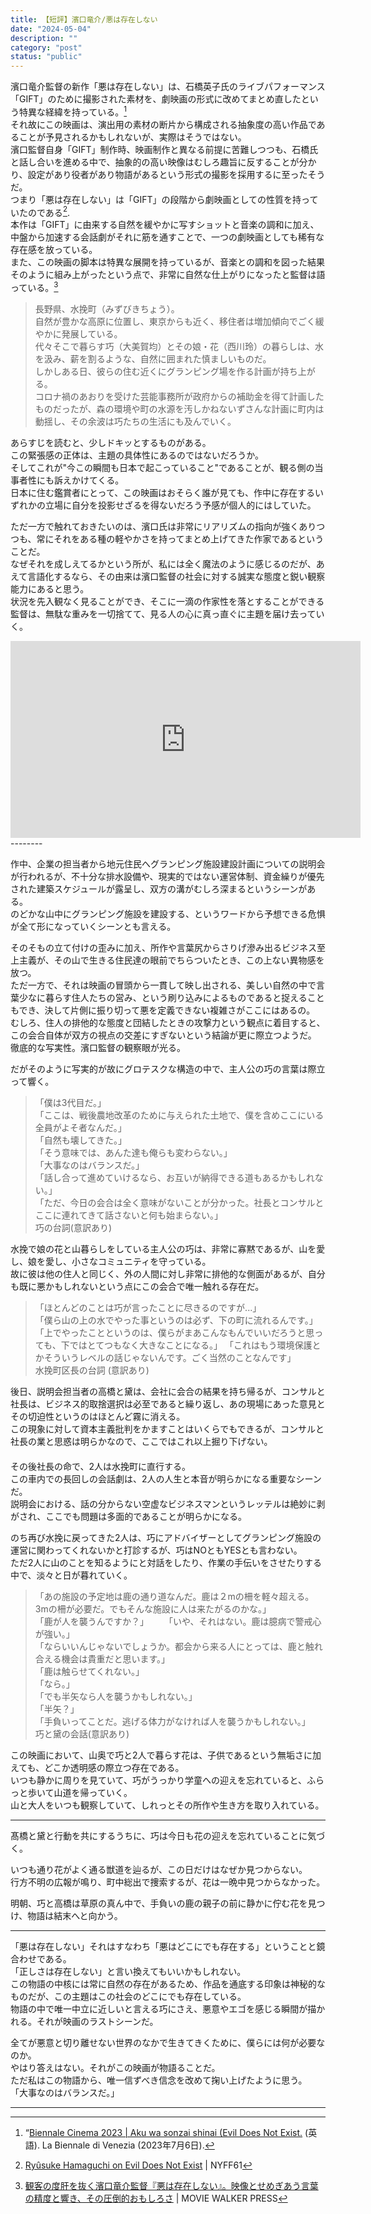 ```yaml
---
title: 【短評】濱口竜介/悪は存在しない
date: "2024-05-04"
description: ""
category: "post"
status: "public"
---
```


濱口竜介監督の新作「悪は存在しない」は、石橋英子氏のライブパフォーマンス「GIFT」のために撮影された素材を、劇映画の形式に改めてまとめ直したという特異な経緯を持っている。[^1]    
それ故にこの映画は、演出用の素材の断片から構成される抽象度の高い作品であることが予見されるかもしれないが、実際はそうではない。    
濱口監督自身「GIFT」制作時、映画制作と異なる前提に苦難しつつも、石橋氏と話し合いを進める中で、抽象的の高い映像はむしろ趣旨に反することが分かり、設定があり役者があり物語があるという形式の撮影を採用するに至ったそうだ。  
つまり「悪は存在しない」は「GIFT」の段階から劇映画としての性質を持っていたのである[^2].    
本作は「GIFT」に由来する自然を緩やかに写すショットと音楽の調和に加え、中盤から加速する会話劇がそれに筋を通すことで、一つの劇映画としても稀有な存在感を放っている。  
また、この映画の脚本は特異な展開を持っているが、音楽との調和を図った結果そのように組み上がったという点で、非常に自然な仕上がりになったと監督は語っている。[^3]       
   
>長野県、水挽町（みずびきちょう）。  
>自然が豊かな高原に位置し、東京からも近く、移住者は増加傾向でごく緩やかに発展している。  
>代々そこで暮らす巧（大美賀均）とその娘・花（西川玲）の暮らしは、水を汲み、薪を割るような、自然に囲まれた慎ましいものだ。  
>しかしある日、彼らの住む近くにグランピング場を作る計画が持ち上がる。  
>コロナ禍のあおりを受けた芸能事務所が政府からの補助金を得て計画したものだったが、森の環境や町の水源を汚しかねないずさんな計画に町内は動揺し、その余波は巧たちの生活にも及んでいく。  
  
あらすじを読むと、少しドキッとするものがある。  
この緊張感の正体は、主題の具体性にあるのではないだろうか。  
そしてこれが"今この瞬間も日本で起こっていること"であることが、観る側の当事者性にも訴えかけてくる。  
日本に住む鑑賞者にとって、この映画はおそらく誰が見ても、作中に存在するいずれかの立場に自分を投影せざるを得ないだろう予感が個人的にはしていた。  
  
ただ一方で触れておきたいのは、濱口氏は非常にリアリズムの指向が強くありつつも、常にそれをある種の軽やかさを持ってまとめ上げてきた作家であるということだ。  
なぜそれを成しえてるかという所が、私には全く魔法のように感じるのだが、あえて言語化するなら、その由来は濱口監督の社会に対する誠実な態度と鋭い観察能力にあると思う。  
状況を先入観なく見ることができ、そこに一滴の作家性を落とすることができる監督は、無駄な重みを一切捨てて、見る人の心に真っ直ぐに主題を届け去っていく。  

<iframe width="560" height="315" src="https://www.youtube.com/embed/Kd4PT-nN2rI?si=2FLZWlNEUyYU9WAq" title="YouTube video player" frameborder="0" allow="accelerometer; autoplay; clipboard-write; encrypted-media; gyroscope; picture-in-picture; web-share" referrerpolicy="strict-origin-when-cross-origin" allowfullscreen></iframe>
--------
  
作中、企業の担当者から地元住民へグランピング施設建設計画についての説明会が行われるが、不十分な排水設備や、現実的ではない運営体制、資金繰りが優先された建築スケジュールが露呈し、双方の溝がむしろ深まるというシーンがある。  
のどかな山中にグランピング施設を建設する、というワードから予想できる危惧が全て形になっていくシーンとも言える。  
  
そのそもの立て付けの歪みに加え、所作や言葉尻からさりげ滲み出るビジネス至上主義が、その山で生きる住民達の眼前でちらついたとき、この上ない異物感を放つ。  
ただ一方で、それは映画の冒頭から一貫して映し出される、美しい自然の中で言葉少なに暮らす住人たちの営み、という刷り込みによるものであると捉えることもでき、決して片側に振り切って悪を定義できない複雑さがここにはあるの。  
むしろ、住人の排他的な態度と団結したときの攻撃力という観点に着目すると、この会合自体が双方の視点の交差にすぎないという結論が更に際立つようだ。  
徹底的な写実性。濱口監督の観察眼が光る。  
  
だがそのように写実的が故にグロテスクな構造の中で、主人公の巧の言葉は際立って響く。  
  
>「僕は3代目だ。」  
>「ここは、戦後農地改革のために与えられた土地で、僕を含めここにいる全員がよそ者なんだ。」  
>「自然も壊してきた。」  
>「そう意味では、あんた達も俺らも変わらない。」  
>「大事なのはバランスだ。」  
>「話し合って進めていけるなら、お互いが納得できる道もあるかもしれない。」  
>「ただ、今日の会合は全く意味がないことが分かった。社長とコンサルとここに連れてきて話さないと何も始まらない。」  
>巧の台詞(意訳あり)
  
水挽で娘の花と山暮らしをしている主人公の巧は、非常に寡黙であるが、山を愛し、娘を愛し、小さなコミュニティを守っている。  
故に彼は他の住人と同じく、外の人間に対し非常に排他的な側面があるが、自分も既に悪かもしれないという点にこの会合で唯一触れる存在だ。  
  
>「ほとんどのことは巧が言ったことに尽きるのですが...」  
>「僕ら山の上の水でやった事というのは必ず、下の町に流れるんです。」 
>「上でやったことというのは、僕らがまあこんなもんでいいだろうと思っても、下ではとてつもなく大きなことになる。」 
>「これはもう環境保護とかそういうレベルの話じゃないんです。ごく当然のことなんです」  
>水挽町区長の台詞 (意訳あり)  
  
後日、説明会担当者の高橋と黛は、会社に会合の結果を持ち帰るが、コンサルと社長は、ビジネス的取捨選択は必至であると繰り返し、あの現場にあった意見とその切迫性というのはほとんど霧に消える。　　  
この現象に対して資本主義批判をかますことはいくらでもできるが、コンサルと社長の業と思惑は明らかなので、ここではこれ以上掘り下げない。　　  
　  
その後社長の命で、2人は水挽町に直行する。  
この車内での長回しの会話劇は、2人の人生と本音が明らかになる重要なシーンだ。  
説明会における、話の分からない空虚なビジネスマンというレッテルは絶妙に剥がされ、ここでも問題は多面的であることが明らかになる。  
  
のち再び水挽に戻ってきた2人は、巧にアドバイザーとしてグランピング施設の運営に関わってくれないかと打診するが、巧はNOともYESとも言わない。　  
ただ2人に山のことを知るようにと対話をしたり、作業の手伝いをさせたりする中で、淡々と日が暮れていく。　　
　　
>「あの施設の予定地は鹿の通り道なんだ。鹿は２mの柵を軽々超える。3mの柵が必要だ。でもそんな施設に人は来たがるのかな。」  
>「鹿が人を襲うんですか？」　　
>「いや、それはない。鹿は臆病で警戒心が強い。」  
>「ならいいんじゃないでしょうか。都会から来る人にとっては、鹿と触れ合える機会は貴重だと思います。」  
>「鹿は触らせてくれない。」  
>「なら。」  
>「でも半矢なら人を襲うかもしれない。」  
>「半矢？」  
>「手負いってことだ。逃げる体力がなければ人を襲うかもしれない。」  
>巧と黛の会話(意訳あり)  
  
この映画において、山奥で巧と2人で暮らす花は、子供であるという無垢さに加えても、どこか透明感の際立つ存在である。  
いつも静かに周りを見ていて、巧がうっかり学童への迎えを忘れていると、ふらっと歩いて山道を帰っていく。  
山と大人をいつも観察していて、しれっとその所作や生き方を取り入れている。  
  
------
  
髙橋と黛と行動を共にするうちに、巧は今日も花の迎えを忘れていることに気づく。  
  
いつも通り花がよく通る獣道を辿るが、この日だけはなぜか見つからない。  
行方不明の広報が鳴り、町中総出で捜索するが、花は一晩中見つからなかった。  
  
明朝、巧と高橋は草原の真ん中で、手負いの鹿の親子の前に静かに佇む花を見つけ、物語は結末へと向かう。  
  
--------
  
「悪は存在しない」それはすなわち「悪はどこにでも存在する」ということと鏡合わせである。  
「正しさは存在しない」と言い換えてもいいかもしれない。  
この物語の中核には常に自然の存在があるため、作品を通底する印象は神秘的なものだが、この主題はこの社会のどこにでも存在している。  
物語の中で唯一中立に近しいと言える巧にさえ、悪意やエゴを感じる瞬間が描かれる。それが映画のラストシーンだ。  
  
全てが悪意と切り離せない世界のなかで生きてきくために、僕らには何が必要なのか。  
やはり答えはない。それがこの映画が物語ることだ。  
ただ私はこの物語から、唯一信ずべき信念を改めて掬い上げたように思う。  
「大事なのはバランスだ。」  

--------

[^1]: “[Biennale Cinema 2023 | Aku wa sonzai shinai (Evil Does Not Exist.](https://ja.m.wikipedia.org/wiki/%E6%82%AA%E3%81%AF%E5%AD%98%E5%9C%A8%E3%81%97%E3%81%AA%E3%81%84) (英語). La Biennale di Venezia (2023年7月6日).  
[^2]: [Ryûsuke Hamaguchi on Evil Does Not Exist](https://m.youtube.com/watch?v=VCXMbhC794I) | NYFF61  
[^3]: [観客の度肝を抜く濱口竜介監督『悪は存在しない』。映像とせめぎあう言葉の精度と響き、その圧倒的おもしろさ](https://moviewalker.jp/news/article/1193862/p3) | MOVIE WALKER PRESS

